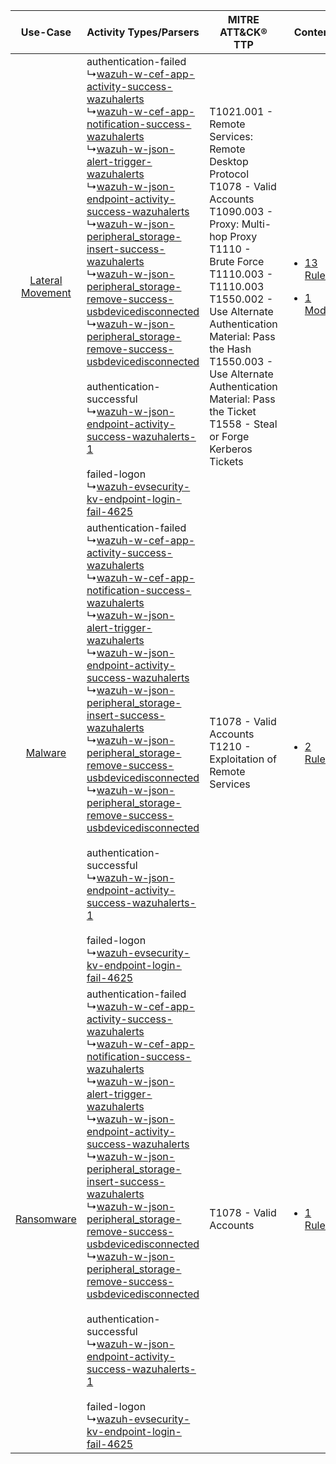 |    Use-Case    | Activity Types/Parsers    | MITRE ATT&CK® TTP    | Content    |
|:----:| ---- | ---- | ---- |
| [Lateral Movement](../../../UseCases/uc_lateral_movement.md) |  authentication-failed<br> ↳[wazuh-w-cef-app-activity-success-wazuhalerts](Ps/pC_wazuhwcefappactivitysuccesswazuhalerts.md)<br> ↳[wazuh-w-cef-app-notification-success-wazuhalerts](Ps/pC_wazuhwcefappnotificationsuccesswazuhalerts.md)<br> ↳[wazuh-w-json-alert-trigger-wazuhalerts](Ps/pC_wazuhwjsonalerttriggerwazuhalerts.md)<br> ↳[wazuh-w-json-endpoint-activity-success-wazuhalerts](Ps/pC_wazuhwjsonendpointactivitysuccesswazuhalerts.md)<br> ↳[wazuh-w-json-peripheral_storage-insert-success-wazuhalerts](Ps/pC_wazuhwjsonperipheral_storageinsertsuccesswazuhalerts.md)<br> ↳[wazuh-w-json-peripheral_storage-remove-success-usbdevicedisconnected](Ps/pC_wazuhwjsonperipheral_storageremovesuccessusbdevicedisconnected.md)<br> ↳[wazuh-w-json-peripheral_storage-remove-success-usbdevicedisconnected](Ps/pC_wazuhwjsonperipheral_storageremovesuccessusbdevicedisconnected.md)<br><br> authentication-successful<br> ↳[wazuh-w-json-endpoint-activity-success-wazuhalerts-1](Ps/pC_wazuhwjsonendpointactivitysuccesswazuhalerts1.md)<br><br> failed-logon<br> ↳[wazuh-evsecurity-kv-endpoint-login-fail-4625](Ps/pC_wazuhevsecuritykvendpointloginfail4625.md)<br> | T1021.001 - Remote Services: Remote Desktop Protocol<br>T1078 - Valid Accounts<br>T1090.003 - Proxy: Multi-hop Proxy<br>T1110 - Brute Force<br>T1110.003 - T1110.003<br>T1550.002 - Use Alternate Authentication Material: Pass the Hash<br>T1550.003 - Use Alternate Authentication Material: Pass the Ticket<br>T1558 - Steal or Forge Kerberos Tickets<br> | [<ul><li>13 Rules</li></ul><ul><li>1 Models</li></ul>](RM/r_m_wazuh_wazuh_Lateral_Movement.md) |
|          [Malware](../../../UseCases/uc_malware.md)          |  authentication-failed<br> ↳[wazuh-w-cef-app-activity-success-wazuhalerts](Ps/pC_wazuhwcefappactivitysuccesswazuhalerts.md)<br> ↳[wazuh-w-cef-app-notification-success-wazuhalerts](Ps/pC_wazuhwcefappnotificationsuccesswazuhalerts.md)<br> ↳[wazuh-w-json-alert-trigger-wazuhalerts](Ps/pC_wazuhwjsonalerttriggerwazuhalerts.md)<br> ↳[wazuh-w-json-endpoint-activity-success-wazuhalerts](Ps/pC_wazuhwjsonendpointactivitysuccesswazuhalerts.md)<br> ↳[wazuh-w-json-peripheral_storage-insert-success-wazuhalerts](Ps/pC_wazuhwjsonperipheral_storageinsertsuccesswazuhalerts.md)<br> ↳[wazuh-w-json-peripheral_storage-remove-success-usbdevicedisconnected](Ps/pC_wazuhwjsonperipheral_storageremovesuccessusbdevicedisconnected.md)<br> ↳[wazuh-w-json-peripheral_storage-remove-success-usbdevicedisconnected](Ps/pC_wazuhwjsonperipheral_storageremovesuccessusbdevicedisconnected.md)<br><br> authentication-successful<br> ↳[wazuh-w-json-endpoint-activity-success-wazuhalerts-1](Ps/pC_wazuhwjsonendpointactivitysuccesswazuhalerts1.md)<br><br> failed-logon<br> ↳[wazuh-evsecurity-kv-endpoint-login-fail-4625](Ps/pC_wazuhevsecuritykvendpointloginfail4625.md)<br> | T1078 - Valid Accounts<br>T1210 - Exploitation of Remote Services<br>    | [<ul><li>2 Rules</li></ul>](RM/r_m_wazuh_wazuh_Malware.md)    |
|       [Ransomware](../../../UseCases/uc_ransomware.md)       |  authentication-failed<br> ↳[wazuh-w-cef-app-activity-success-wazuhalerts](Ps/pC_wazuhwcefappactivitysuccesswazuhalerts.md)<br> ↳[wazuh-w-cef-app-notification-success-wazuhalerts](Ps/pC_wazuhwcefappnotificationsuccesswazuhalerts.md)<br> ↳[wazuh-w-json-alert-trigger-wazuhalerts](Ps/pC_wazuhwjsonalerttriggerwazuhalerts.md)<br> ↳[wazuh-w-json-endpoint-activity-success-wazuhalerts](Ps/pC_wazuhwjsonendpointactivitysuccesswazuhalerts.md)<br> ↳[wazuh-w-json-peripheral_storage-insert-success-wazuhalerts](Ps/pC_wazuhwjsonperipheral_storageinsertsuccesswazuhalerts.md)<br> ↳[wazuh-w-json-peripheral_storage-remove-success-usbdevicedisconnected](Ps/pC_wazuhwjsonperipheral_storageremovesuccessusbdevicedisconnected.md)<br> ↳[wazuh-w-json-peripheral_storage-remove-success-usbdevicedisconnected](Ps/pC_wazuhwjsonperipheral_storageremovesuccessusbdevicedisconnected.md)<br><br> authentication-successful<br> ↳[wazuh-w-json-endpoint-activity-success-wazuhalerts-1](Ps/pC_wazuhwjsonendpointactivitysuccesswazuhalerts1.md)<br><br> failed-logon<br> ↳[wazuh-evsecurity-kv-endpoint-login-fail-4625](Ps/pC_wazuhevsecuritykvendpointloginfail4625.md)<br> | T1078 - Valid Accounts<br>    | [<ul><li>1 Rules</li></ul>](RM/r_m_wazuh_wazuh_Ransomware.md)    |
